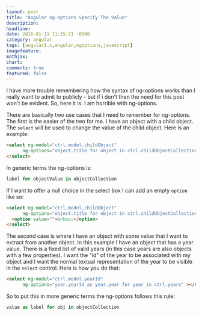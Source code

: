 ```yaml
---
layout: post
title: "Angular ng-options Specify The Value"
description:
headline:
date: 2016-01-11 11:15:21 -0500
category: angular
tags: [angular1.x,angular,ngoptions,javascript]
imagefeature:
mathjax:
chart:
comments: true
featured: false
---
```

I have more trouble remembering how the syntax of ng-options works than I really
want to admit to publicly - but if i don't then the need for this post won't be
evident.  So, here it is.  I am horrible with ng-options.

There are basically two use cases that I need to remember for ng-options. The first
is the easier of the two for me.  I have an object with a child object.  The
`select` will be used to change the value of the child object.  Here is an example:

```html
<select ng-model="ctrl.model.childObject"
      ng-options="object.title for object in ctrl.childObjectCollection">
</select>
```

In generic terms the ng-options is:

```js
label for objectValue in objectCollection
```

If I want to offer a null choice in the select box I can add an empty `option` like so:
```html
<select ng-model="ctrl.model.childObject"
      ng-options="object.title for object in ctrl.childObjectCollection">
  <option value="">&nbsp;</option>
</select>
```

The second case is where I have an object with some value that I want to extract from another object. In this example I have an object that has a year value.  There is a fixed list of valid years (in this case years are also objects with a few properties).  I want the "id" of the year to be associated with my object and I want the normal textual representation of the year to be visible in the `select` control.  Here is how you do that:

```html
<select ng-model="ctrl.model.yearId"
      ng-options="year.yearId as year.year for year in ctrl.years" ></select>
```

So to put this in more generic terms the ng-options follows this rule:

```js
value as label for obj in objectCollection
```
